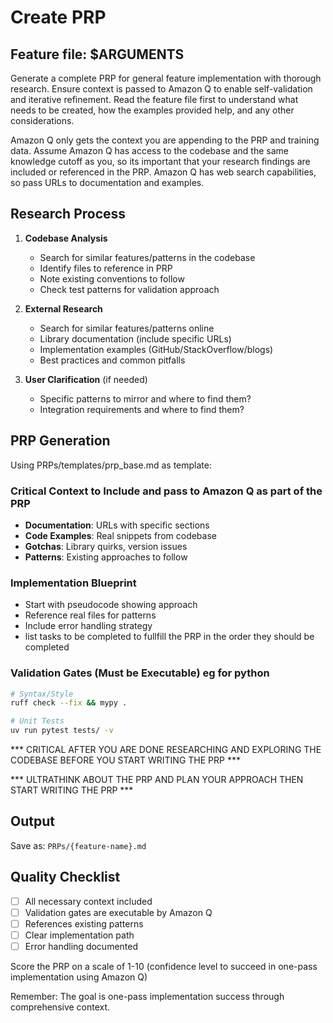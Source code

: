 # Create PRP

## Feature file: $ARGUMENTS

Generate a complete PRP for general feature implementation with thorough research. Ensure context is passed to Amazon Q to enable self-validation and iterative refinement. Read the feature file first to understand what needs to be created, how the examples provided help, and any other considerations.

Amazon Q only gets the context you are appending to the PRP and training data. Assume Amazon Q has access to the codebase and the same knowledge cutoff as you, so its important that your research findings are included or referenced in the PRP. Amazon Q has web search capabilities, so pass URLs to documentation and examples.

## Research Process

1. **Codebase Analysis**
   - Search for similar features/patterns in the codebase
   - Identify files to reference in PRP
   - Note existing conventions to follow
   - Check test patterns for validation approach

2. **External Research**
   - Search for similar features/patterns online
   - Library documentation (include specific URLs)
   - Implementation examples (GitHub/StackOverflow/blogs)
   - Best practices and common pitfalls

3. **User Clarification** (if needed)
   - Specific patterns to mirror and where to find them?
   - Integration requirements and where to find them?

## PRP Generation

Using PRPs/templates/prp_base.md as template:

### Critical Context to Include and pass to Amazon Q as part of the PRP
- **Documentation**: URLs with specific sections
- **Code Examples**: Real snippets from codebase
- **Gotchas**: Library quirks, version issues
- **Patterns**: Existing approaches to follow

### Implementation Blueprint
- Start with pseudocode showing approach
- Reference real files for patterns
- Include error handling strategy
- list tasks to be completed to fullfill the PRP in the order they should be completed

### Validation Gates (Must be Executable) eg for python
```bash
# Syntax/Style
ruff check --fix && mypy .

# Unit Tests
uv run pytest tests/ -v

```

*** CRITICAL AFTER YOU ARE DONE RESEARCHING AND EXPLORING THE CODEBASE BEFORE YOU START WRITING THE PRP ***

*** ULTRATHINK ABOUT THE PRP AND PLAN YOUR APPROACH THEN START WRITING THE PRP ***

## Output
Save as: `PRPs/{feature-name}.md`

## Quality Checklist
- [ ] All necessary context included
- [ ] Validation gates are executable by Amazon Q
- [ ] References existing patterns
- [ ] Clear implementation path
- [ ] Error handling documented

Score the PRP on a scale of 1-10 (confidence level to succeed in one-pass implementation using Amazon Q)

Remember: The goal is one-pass implementation success through comprehensive context.